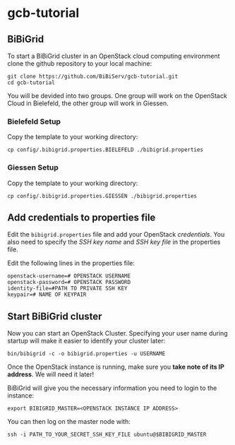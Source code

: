 # gcb-tutorial

## BiBiGrid
To start a BiBiGrid cluster in an OpenStack cloud computing environment
clone the github repository to your local machine:

    git clone https://github.com/BiBiServ/gcb-tutorial.git
    cd gcb-tutorial
  
You will be devided into two groups. One group will work on the
OpenStack Cloud in Bielefeld, the other group will work in Giessen.

### Bielefeld Setup

Copy the template to your working directory:

    cp config/.bibigrid.properties.BIELEFELD ./bibigrid.properties
  
### Giessen Setup

Copy the template to your working directory:

    cp config/.bibigrid.properties.GIESSEN ./bibigrid.properties
  
## Add credentials to properties file

Edit the `bibigrid.properties` file and add your OpenStack *credentials*.
You also need to specify the *SSH key name* and *SSH key file* in the
properties file. 

Edit the following lines in the properties file:

    openstack-username=# OPENSTACK USERNAME
    openstack-password=# OPENSTACK PASSWORD
    identity-file=#PATH TO PRIVATE SSH KEY
    keypair=# NAME OF KEYPAIR

## Start BiBiGrid cluster

Now you can start an OpenStack Cluster. Specifying your user name
during startup will make it easier to identify your cluster later:

    bin/bibigrid -c -o bibigrid.properties -u USERNAME

Once the OpenStack instance is running, make sure you **take note of its IP
address**. We will need it later!

BiBiGrid will give you the necessary information you need to
login to the instance:

    export BIBIGRID_MASTER=<OPENSTACK INSTANCE IP ADDRESS>

You can then log on the master node with:

    ssh -i PATH_TO_YOUR_SECRET_SSH_KEY_FILE ubuntu@$BIBIGRID_MASTER

